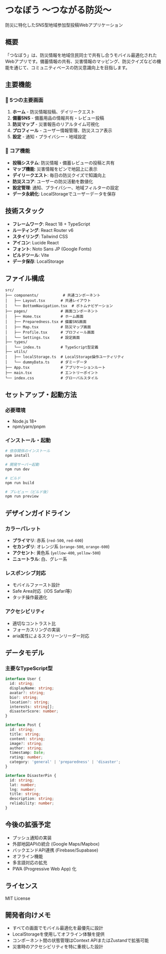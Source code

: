# つなぼう 〜つながる防災〜

防災に特化したSNS型地域参加型投稿Webアプリケーション

## 概要

「つなぼう」は、防災情報を地域住民同士で共有し合うモバイル最適化されたWebアプリです。備蓄情報の共有、災害情報のマッピング、防災クイズなどの機能を通じて、コミュニティベースの防災意識向上を目指します。

## 主要機能

### 📱 5つの主要画面
1. **ホーム** - 防災情報投稿、デイリークエスト
2. **備蓄SNS** - 備蓄用品の情報共有・レビュー投稿
3. **防災マップ** - 災害報告のリアルタイム可視化
4. **プロフィール** - ユーザー情報管理、防災スコア表示
5. **設定** - 通知・プライバシー・地域設定

### 🎯 コア機能
- **投稿システム**: 防災情報・備蓄レビューの投稿と共有
- **マップ機能**: 災害情報をピンで地図上に表示
- **デイリークエスト**: 毎日の防災クイズで知識向上
- **防災スコア**: ユーザーの防災活動を数値化
- **設定管理**: 通知、プライバシー、地域フィルターの設定
- **データ永続化**: LocalStorageでユーザーデータを保存

## 技術スタック

- **フレームワーク**: React 18 + TypeScript
- **ルーティング**: React Router v6
- **スタイリング**: Tailwind CSS
- **アイコン**: Lucide React
- **フォント**: Noto Sans JP (Google Fonts)
- **ビルドツール**: Vite
- **データ保存**: LocalStorage

## ファイル構成

```
src/
├── components/           # 共通コンポーネント
│   ├── Layout.tsx       # 共通レイアウト
│   └── BottomNavigation.tsx  # ボトムナビゲーション
├── pages/               # 画面コンポーネント
│   ├── Home.tsx         # ホーム画面
│   ├── Preparedness.tsx # 備蓄SNS画面
│   ├── Map.tsx          # 防災マップ画面
│   ├── Profile.tsx      # プロフィール画面
│   └── Settings.tsx     # 設定画面
├── types/
│   └── index.ts         # TypeScript型定義
├── utils/
│   ├── localStorage.ts  # LocalStorage操作ユーティリティ
│   └── dummyData.ts     # ダミーデータ
├── App.tsx              # アプリケーションルート
├── main.tsx             # エントリーポイント
└── index.css            # グローバルスタイル
```

## セットアップ・起動方法

### 必要環境
- Node.js 18+ 
- npm/yarn/pnpm

### インストール・起動
```bash
# 依存関係のインストール
npm install

# 開発サーバー起動
npm run dev

# ビルド
npm run build

# プレビュー（ビルド後）
npm run preview
```

## デザインガイドライン

### カラーパレット
- **プライマリ**: 赤系 (`red-500`, `red-600`)
- **セカンダリ**: オレンジ系 (`orange-500`, `orange-600`)  
- **アクセント**: 黄色系 (`yellow-400`, `yellow-500`)
- **ニュートラル**: 白、グレー系

### レスポンシブ対応
- モバイルファースト設計
- Safe Area対応（iOS Safari等）
- タッチ操作最適化

### アクセシビリティ
- 適切なコントラスト比
- フォーカスリングの実装
- aria属性によるスクリーンリーダー対応

## データモデル

### 主要なTypeScript型

```typescript
interface User {
  id: string;
  displayName: string;
  avatar?: string;
  bio?: string;
  location?: string;
  interests: string[];
  disasterScore: number;
}

interface Post {
  id: string;
  title: string;
  content: string;
  image?: string;
  author: string;
  timestamp: Date;
  rating: number;
  category: 'general' | 'preparedness' | 'disaster';
}

interface DisasterPin {
  id: string;
  lat: number;
  lng: number;
  title: string;
  description: string;
  reliability: number;
}
```

## 今後の拡張予定

- プッシュ通知の実装
- 外部地図APIの統合 (Google Maps/Mapbox)
- バックエンドAPI連携 (Firebase/Supabase)
- オフライン機能
- 多言語対応の拡充
- PWA (Progressive Web App) 化

## ライセンス

MIT License

## 開発者向けメモ

- すべての画面でモバイル最適化を最優先に設計
- LocalStorageを使用してオフライン体験を提供
- コンポーネント間の状態管理はContext APIまたはZustandで拡張可能
- 災害時のアクセシビリティを特に重視した設計